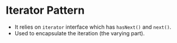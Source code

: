 # Iterator Pattern

- It relies on ``iterator`` interface which has ``hasNext()`` and ``next()``.
- Used to encapsulate the iteration (the varying part).